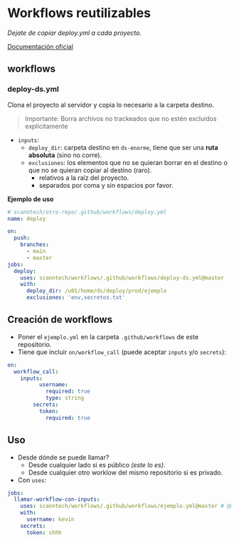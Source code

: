 # Workflows reutilizables

*Dejate de copiar deploy.yml a cada proyecto.*

[Documentación oficial](https://docs.github.com/en/actions/using-workflows/reusing-workflows)


## workflows

### deploy-ds.yml

Clona el proyecto al servidor y copia lo necesario a la carpeta destino.

> Importante: Borra archivos no trackeados que no estén excluidos explícitamente

- `inputs`:
  - `deploy_dir`: carpeta destino en `ds-enorme`, tiene que ser una **ruta absoluta** (sino no corre).
  - `exclusiones`: los elementos que no se quieran borrar en el destino o que no se quieran copiar al destino (raro).
    - relativos a la raíz del proyecto.
    - separados por coma y sin espacios por favor.

**Ejemplo de uso**
```yaml
# scanntech/otro-repo/.github/workflows/deploy.yml
name: deploy

on:
  push:
    branches:
      - main
      - master
jobs:
  deploy:
    uses: scanntech/workflows/.github/workflows/deploy-ds.yml@master
    with:
      deploy_dir: /u01/home/ds/deploy/prod/ejemplo 
      exclusiones: 'env,secretos.txt'
```

## Creación de workflows

- Poner el `ejemplo.yml` en la carpeta `.github/workflows` de este repositorio.
- Tiene que incluir `on/workflow_call` (puede aceptar `inputs` y/o `secrets`):
```yaml
on:
  workflow_call:
    inputs:
          username:
            required: true
            type: string
        secrets:
          token:
            required: true
```
## Uso

- Desde dónde se puede llamar?
    - Desde cualquier lado si es público *(este lo es)*.
    - Desde cualquier otro worklow del mismo repositorio si es privado.
- Con `uses`:
```yaml
jobs:
  llamar-workflow-con-inputs:
    uses: scanntech/workflows/.github/workflows/ejemplo.yml@master # @master es implícito, se puede usar otra @rama o @tag
    with:
      username: kevin
    secrets:
      token: shhh
```
